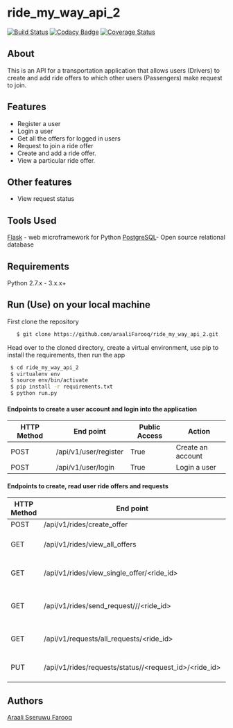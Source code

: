 # ride_my_way_api_2

[![Build Status](https://travis-ci.org/araaliFarooq/ride_my_way_api_2.svg?branch=master)](https://travis-ci.org/araaliFarooq/ride_my_way_api_2)
[![Codacy Badge](https://api.codacy.com/project/badge/Grade/a606be0961af4491be9614153d1fa01d)](https://www.codacy.com/app/araaliFarooq/ride_my_way_api?utm_source=github.com&amp;utm_medium=referral&amp;utm_content=araaliFarooq/ride_my_way_api&amp;utm_campaign=Badge_Grade) 
[![Coverage Status](https://coveralls.io/repos/github/araaliFarooq/ride_my_way_api/badge.svg?branch=master)](https://coveralls.io/github/araaliFarooq/ride_my_way_api?branch=master)



## About
This is an API for a transportation application that allows users (Drivers) to create and add ride offers to which other users (Passengers) make request to join.

## Features
- Register a user
- Login a user
- Get all the offers for logged in users
- Request to join a ride offer
- Create and add a ride offer.
- View a particular ride offer.

## Other features
- View request status

## Tools Used
[Flask](http://flask.pocoo.org/) - web microframework for Python
[PostgreSQL](https://www.postgresql.org/)- Open source relational database

## Requirements
Python 2.7.x - 3.x.x+

## Run (Use) on your local machine
First clone the repository
```sh
   $ git clone https://github.com/araaliFarooq/ride_my_way_api_2.git
   ```
   Head over to the cloned directory, create a virtual environment, use pip to install the requirements, then run the app
   ```sh
    $ cd ride_my_way_api_2
    $ virtualenv env
    $ source env/bin/activate
    $ pip install -r requirements.txt
    $ python run.py
```
#### Endpoints to create a user account and login into the application
HTTP Method|End point | Public Access|Action
-----------|----------|--------------|------
POST | /api/v1/user/register | True | Create an account
POST | /api/v1/user/login | True | Login a user

#### Endpoints to create, read user ride offers and requests
HTTP Method|End point | Public Access|Action
-----------|----------|--------------|------
POST | /api/v1/rides/create_offer | False | Create an offer
GET | /api/v1/rides/view_all_offers | False | Fetch all offers for a logged in user
GET | /api/v1/rides/view_single_offer/<ride_id> | False | Fetch a single offer for a logged in user
GET | /api/v1/rides/send_request/<location>/<destination>/<ride_id> | False | Send a request to join a ride offer for a logged in user
GET | /api/v1/requests/all_requests/<ride_id> | False | View all requests to a specific offer
PUT | /api/v1/rides/requests/status/<status>/<request_id>/<ride_id> | False | Respond to ride requests(Accept or reject)

## Authors
[Araali Sseruwu Farooq](https://github.com/araalifarooq)


